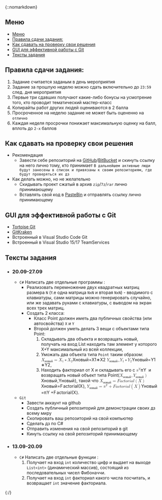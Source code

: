 {::nomarkdown}
<!doctype html><html><head><meta charset='utf-8'>
<link rel="stylesheet" href="https://cdnjs.cloudflare.com/ajax/libs/github-markdown-css/2.4.1/github-markdown.min.css">
<link rel="stylesheet" href="https://cdnjs.cloudflare.com/ajax/libs/highlight.js/9.11.0/styles/default.min.css">
<link rel="stylesheet" href="https://cdnjs.cloudflare.com/ajax/libs/KaTeX/0.8.3/katex.min.css">
<link rel="stylesheet" href="https://gitcdn.xyz/repo/goessner/mdmath/master/css/mdmath.css">

</head><body class="markdown-body">
<h2 data-line="0" class="code-line" id="%D0%BC%D0%B5%D0%BD%D1%8E">Меню</h2>
<!-- TOC -->
<ul>
<li data-line="3" class="code-line"><a href="#%D0%BC%D0%B5%D0%BD%D1%8E">Меню</a></li>
<li data-line="4" class="code-line"><a href="#%D0%BF%D1%80%D0%B0%D0%B2%D0%B8%D0%BB%D0%B0-%D1%81%D0%B4%D0%B0%D1%87%D0%B8-%D0%B7%D0%B0%D0%B4%D0%B0%D0%BD%D0%B8%D1%8F">Правила сдачи задания:</a></li>
<li data-line="5" class="code-line"><a href="#%D0%BA%D0%B0%D0%BA-%D1%81%D0%B4%D0%B0%D0%B2%D0%B0%D1%82%D1%8C-%D0%BD%D0%B0-%D0%BF%D1%80%D0%BE%D0%B2%D0%B5%D1%80%D0%BA%D1%83-%D1%81%D0%B2%D0%BE%D0%B8-%D1%80%D0%B5%D1%88%D0%B5%D0%BD%D0%B8%D1%8F">Как сдавать на проверку свои решения</a></li>
<li data-line="6" class="code-line"><a href="#gui-%D0%B4%D0%BB%D1%8F-%D1%8D%D1%84%D1%84%D0%B5%D0%BA%D1%82%D0%B8%D0%B2%D0%BD%D0%BE%D0%B9-%D1%80%D0%B0%D0%B1%D0%BE%D1%82%D1%8B-%D1%81-git">GUI для эффективной работы с Git</a></li>
<li data-line="7" class="code-line"><a href="#%D1%82%D0%B5%D0%BA%D1%81%D1%82%D1%8B-%D0%B7%D0%B0%D0%B4%D0%B0%D0%BD%D0%B8%D1%8F">Тексты задания</a></li>
</ul>
<!-- /TOC -->
<h2 data-line="10" class="code-line" id="%D0%BF%D1%80%D0%B0%D0%B2%D0%B8%D0%BB%D0%B0-%D1%81%D0%B4%D0%B0%D1%87%D0%B8-%D0%B7%D0%B0%D0%B4%D0%B0%D0%BD%D0%B8%D1%8F">Правила сдачи задания:</h2>
<ol>
<li data-line="11" class="code-line">Задание считается заданым в день мероприятия</li>
<li data-line="12" class="code-line">Задание за прошлую неделю можно сдать включительно до <code>23:59</code> след. дня мероприятия</li>
<li data-line="13" class="code-line">Первые три сдавших получают какие-либо бонусы на усмотрение того, кто проводит тематический мастер-класс</li>
<li data-line="14" class="code-line">Копирайты работ других людей оцениваются в 2 балла</li>
<li data-line="15" class="code-line">Просроченное на неделю задание не может быть оцененно на <code>отлично</code></li>
<li data-line="16" class="code-line">Каждая неделя просрочки понижает максимальную оценку на балл, вплоть до <code>2-х</code> баллов</li>
</ol>
<h2 data-line="17" class="code-line" id="%D0%BA%D0%B0%D0%BA-%D1%81%D0%B4%D0%B0%D0%B2%D0%B0%D1%82%D1%8C-%D0%BD%D0%B0-%D0%BF%D1%80%D0%BE%D0%B2%D0%B5%D1%80%D0%BA%D1%83-%D1%81%D0%B2%D0%BE%D0%B8-%D1%80%D0%B5%D1%88%D0%B5%D0%BD%D0%B8%D1%8F">Как сдавать на проверку свои решения</h2>
<ul>
<li data-line="18" class="code-line">Рекомендация
<ul>
<li data-line="19" class="code-line">Завести себе репозиторий на <a href="https://github.com">GitHub</a>/<a href="https://bitbucket.org">BitBucket</a> и скинуть ссылку на него лично тому, кто принимает <code>В дальнейшем активные люди будут занесены в список и привязаны к своим репозиториям, где будут проверяться их дз</code></li>
</ul>
</li>
<li data-line="20" class="code-line">Как делать можно, но не желательно
<ul>
<li data-line="21" class="code-line">Скидывать проект сжатый в архив <code>zip</code>/<code>7z</code>/<code>rar</code> лично принимающему</li>
<li data-line="22" class="code-line">Вставлять свой код в <a href="https://pastebin.com">PasteBin</a> и отправлять ссылку лично принимающему</li>
</ul>
</li>
</ul>
<h2 data-line="24" class="code-line" id="gui-%D0%B4%D0%BB%D1%8F-%D1%8D%D1%84%D1%84%D0%B5%D0%BA%D1%82%D0%B8%D0%B2%D0%BD%D0%BE%D0%B9-%D1%80%D0%B0%D0%B1%D0%BE%D1%82%D1%8B-%D1%81-git">GUI для эффективной работы с Git</h2>
<ul>
<li data-line="25" class="code-line"><a href="https://tortoisegit.org">Tortoise Git</a></li>
<li data-line="26" class="code-line"><a href="https://www.gitkraken.com">GitKraken</a></li>
<li data-line="27" class="code-line">Встроенный в Visual Studio Code Git</li>
<li data-line="28" class="code-line">Встроенный в Visual Studio 15/17 TeamServices</li>
</ul>
<h2 data-line="30" class="code-line" id="%D1%82%D0%B5%D0%BA%D1%81%D1%82%D1%8B-%D0%B7%D0%B0%D0%B4%D0%B0%D0%BD%D0%B8%D1%8F">Тексты задания</h2>
<ul>
<li data-line="31" class="code-line">
<h3 data-line="31" class="code-line" id="2009-2709">20.09-27.09</h3>
<ul>
<li data-line="32" class="code-line"><code>C#</code> Написать две отдельные программы :
<ul>
<li data-line="33" class="code-line">Реализовать перемножение двух квадратных матриц размера <code>N</code> (т.е одна матрица <code>NxN</code> и вторая <code>NxN</code>) - вводимого с клавиатуры, сами матрицы можно генерировать случайно, или же задавать руками с клавиатуры, с выводом на экран всех трех матриц.</li>
<li data-line="34" class="code-line">Создать 2 класса:
<ul>
<li data-line="35" class="code-line">Класс Point должен иметь два публичных свойства (или автосвойства) <code>X</code> и <code>Y</code></li>
<li data-line="36" class="code-line">Второй должен уметь делать 3 вещи с объектами типа Point:
<ol>
<li data-line="37" class="code-line">Cкладывать два объекта и возвращать новый, получать на вход List<Point> находить там элемент у которого X+Y максимальный из всей коллекции,</li>
<li data-line="38" class="code-line">Уможать два объекта типа <code>Point</code> таким образом:  <eq><span class="katex"><span class="katex-mathml"><math><semantics><mrow><msub><mi>X</mi><mtext>новый</mtext></msub><mo>=</mo><msub><mi>X</mi><mn>1</mn></msub><mo>∗</mo><msub><mi>X</mi><mn>2</mn></msub></mrow><annotation encoding="application/x-tex">X\_{\\text{новый}}=X\_{1}\*X\_{2}</annotation></semantics></math></span><span class="katex-html" aria-hidden="true"><span class="strut" style="height:0.68333em;"></span><span class="strut bottom" style="height:0.83333em;vertical-align:-0.15em;"></span><span class="base"><span class="mord"><span class="mord mathit" style="margin-right:0.07847em;">X</span><span class="msupsub"><span class="vlist-t vlist-t2"><span class="vlist-r"><span class="vlist" style="height:0.151392em;"><span style="top:-2.5500000000000003em;margin-left:-0.07847em;margin-right:0.05em;"><span class="pstrut" style="height:2.7em;"></span><span class="sizing reset-size6 size3 mtight"><span class="mord mtight"><span class="mord text mtight"><span class="mord mathrm mtight">новый</span></span></span></span></span></span><span class="vlist-s">​</span></span><span class="vlist-r"><span class="vlist" style="height:0.15em;"></span></span></span></span></span><span class="mrel">=</span><span class="mord"><span class="mord mathit" style="margin-right:0.07847em;">X</span><span class="msupsub"><span class="vlist-t vlist-t2"><span class="vlist-r"><span class="vlist" style="height:0.30110799999999993em;"><span style="top:-2.5500000000000003em;margin-left:-0.07847em;margin-right:0.05em;"><span class="pstrut" style="height:2.7em;"></span><span class="sizing reset-size6 size3 mtight"><span class="mord mtight"><span class="mord mathrm mtight">1</span></span></span></span></span><span class="vlist-s">​</span></span><span class="vlist-r"><span class="vlist" style="height:0.15em;"></span></span></span></span></span><span class="mbin">∗</span><span class="mord"><span class="mord mathit" style="margin-right:0.07847em;">X</span><span class="msupsub"><span class="vlist-t vlist-t2"><span class="vlist-r"><span class="vlist" style="height:0.30110799999999993em;"><span style="top:-2.5500000000000003em;margin-left:-0.07847em;margin-right:0.05em;"><span class="pstrut" style="height:2.7em;"></span><span class="sizing reset-size6 size3 mtight"><span class="mord mtight"><span class="mord mathrm mtight">2</span></span></span></span></span><span class="vlist-s">​</span></span><span class="vlist-r"><span class="vlist" style="height:0.15em;"></span></span></span></span></span></span></span></span></eq> <eq><span class="katex"><span class="katex-mathml"><math><semantics><mrow><msub><mi>Y</mi><mrow><mtext>новый</mtext><mo>=</mo></mrow></msub><msub><mi>Y</mi><mn>1</mn></msub><mo>∗</mo><msub><mi>Y</mi><mn>2</mn></msub></mrow><annotation encoding="application/x-tex">Y\_{\\text{новый}=}Y\_{1}\*Y\_{2}</annotation></semantics></math></span><span class="katex-html" aria-hidden="true"><span class="strut" style="height:0.68333em;"></span><span class="strut bottom" style="height:0.83333em;vertical-align:-0.15em;"></span><span class="base"><span class="mord"><span class="mord mathit" style="margin-right:0.22222em;">Y</span><span class="msupsub"><span class="vlist-t vlist-t2"><span class="vlist-r"><span class="vlist" style="height:0.151392em;"><span style="top:-2.5500000000000003em;margin-left:-0.22222em;margin-right:0.05em;"><span class="pstrut" style="height:2.7em;"></span><span class="sizing reset-size6 size3 mtight"><span class="mord mtight"><span class="mord text mtight"><span class="mord mathrm mtight">новый</span></span><span class="mrel mtight">=</span></span></span></span></span><span class="vlist-s">​</span></span><span class="vlist-r"><span class="vlist" style="height:0.15em;"></span></span></span></span></span><span class="mord"><span class="mord mathit" style="margin-right:0.22222em;">Y</span><span class="msupsub"><span class="vlist-t vlist-t2"><span class="vlist-r"><span class="vlist" style="height:0.30110799999999993em;"><span style="top:-2.5500000000000003em;margin-left:-0.22222em;margin-right:0.05em;"><span class="pstrut" style="height:2.7em;"></span><span class="sizing reset-size6 size3 mtight"><span class="mord mtight"><span class="mord mathrm mtight">1</span></span></span></span></span><span class="vlist-s">​</span></span><span class="vlist-r"><span class="vlist" style="height:0.15em;"></span></span></span></span></span><span class="mbin">∗</span><span class="mord"><span class="mord mathit" style="margin-right:0.22222em;">Y</span><span class="msupsub"><span class="vlist-t vlist-t2"><span class="vlist-r"><span class="vlist" style="height:0.30110799999999993em;"><span style="top:-2.5500000000000003em;margin-left:-0.22222em;margin-right:0.05em;"><span class="pstrut" style="height:2.7em;"></span><span class="sizing reset-size6 size3 mtight"><span class="mord mtight"><span class="mord mathrm mtight">2</span></span></span></span></span><span class="vlist-s">​</span></span><span class="vlist-r"><span class="vlist" style="height:0.15em;"></span></span></span></span></span></span></span></span></eq>,</li>
<li data-line="39" class="code-line">Находить факториал от X и складывать его с <eq><span class="katex"><span class="katex-mathml"><math><semantics><mrow><msup><mi>π</mi><mi>Y</mi></msup></mrow><annotation encoding="application/x-tex">\\pi^Y</annotation></semantics></math></span><span class="katex-html" aria-hidden="true"><span class="strut" style="height:0.8413309999999999em;"></span><span class="strut bottom" style="height:0.8413309999999999em;vertical-align:0em;"></span><span class="base"><span class="mord"><span class="mord mathit" style="margin-right:0.03588em;">π</span><span class="msupsub"><span class="vlist-t"><span class="vlist-r"><span class="vlist" style="height:0.8413309999999999em;"><span style="top:-3.063em;margin-right:0.05em;"><span class="pstrut" style="height:2.7em;"></span><span class="sizing reset-size6 size3 mtight"><span class="mord mathit mtight" style="margin-right:0.22222em;">Y</span></span></span></span></span></span></span></span></span></span></span></eq> и возвращать новый объект типа Point(<eq><span class="katex"><span class="katex-mathml"><math><semantics><mrow><msub><mi>X</mi><mtext>новый</mtext></msub><mo separator="true">,</mo><msub><mi>Y</mi><mtext>новый</mtext></msub><mo>)</mo></mrow><annotation encoding="application/x-tex">X\_{\\text{новый}},Y\_{\\text{новый}})</annotation></semantics></math></span><span class="katex-html" aria-hidden="true"><span class="strut" style="height:0.75em;"></span><span class="strut bottom" style="height:1em;vertical-align:-0.25em;"></span><span class="base"><span class="mord"><span class="mord mathit" style="margin-right:0.07847em;">X</span><span class="msupsub"><span class="vlist-t vlist-t2"><span class="vlist-r"><span class="vlist" style="height:0.151392em;"><span style="top:-2.5500000000000003em;margin-left:-0.07847em;margin-right:0.05em;"><span class="pstrut" style="height:2.7em;"></span><span class="sizing reset-size6 size3 mtight"><span class="mord mtight"><span class="mord text mtight"><span class="mord mathrm mtight">новый</span></span></span></span></span></span><span class="vlist-s">​</span></span><span class="vlist-r"><span class="vlist" style="height:0.15em;"></span></span></span></span></span><span class="mpunct">,</span><span class="mord"><span class="mord mathit" style="margin-right:0.22222em;">Y</span><span class="msupsub"><span class="vlist-t vlist-t2"><span class="vlist-r"><span class="vlist" style="height:0.151392em;"><span style="top:-2.5500000000000003em;margin-left:-0.22222em;margin-right:0.05em;"><span class="pstrut" style="height:2.7em;"></span><span class="sizing reset-size6 size3 mtight"><span class="mord mtight"><span class="mord text mtight"><span class="mord mathrm mtight">новый</span></span></span></span></span></span><span class="vlist-s">​</span></span><span class="vlist-r"><span class="vlist" style="height:0.15em;"></span></span></span></span></span><span class="mclose">)</span></span></span></span></eq>, такой что <eq><span class="katex"><span class="katex-mathml"><math><semantics><mrow><msub><mi>X</mi><mtext>новый</mtext></msub><mo>=</mo><mi>F</mi><mi>a</mi><mi>c</mi><mi>t</mi><mi>o</mi><mi>r</mi><mi>i</mi><mi>a</mi><mi>l</mi><mo>(</mo><mi>X</mi><mo>)</mo></mrow><annotation encoding="application/x-tex">X\_{\\text{новый}}=Factorial(X)</annotation></semantics></math></span><span class="katex-html" aria-hidden="true"><span class="strut" style="height:0.75em;"></span><span class="strut bottom" style="height:1em;vertical-align:-0.25em;"></span><span class="base"><span class="mord"><span class="mord mathit" style="margin-right:0.07847em;">X</span><span class="msupsub"><span class="vlist-t vlist-t2"><span class="vlist-r"><span class="vlist" style="height:0.151392em;"><span style="top:-2.5500000000000003em;margin-left:-0.07847em;margin-right:0.05em;"><span class="pstrut" style="height:2.7em;"></span><span class="sizing reset-size6 size3 mtight"><span class="mord mtight"><span class="mord text mtight"><span class="mord mathrm mtight">новый</span></span></span></span></span></span><span class="vlist-s">​</span></span><span class="vlist-r"><span class="vlist" style="height:0.15em;"></span></span></span></span></span><span class="mrel">=</span><span class="mord mathit" style="margin-right:0.13889em;">F</span><span class="mord mathit">a</span><span class="mord mathit">c</span><span class="mord mathit">t</span><span class="mord mathit">o</span><span class="mord mathit" style="margin-right:0.02778em;">r</span><span class="mord mathit">i</span><span class="mord mathit">a</span><span class="mord mathit" style="margin-right:0.01968em;">l</span><span class="mopen">(</span><span class="mord mathit" style="margin-right:0.07847em;">X</span><span class="mclose">)</span></span></span></span></eq>, <eq><span class="katex"><span class="katex-mathml"><math><semantics><mrow><msub><mi>Y</mi><mtext>новый</mtext></msub><mo>=</mo><msup><mi>π</mi><mi>Y</mi></msup><mo>+</mo><mi>F</mi><mi>a</mi><mi>c</mi><mi>t</mi><mi>o</mi><mi>r</mi><mi>i</mi><mi>a</mi><mi>l</mi><mo>(</mo><mi>X</mi><mo>)</mo></mrow><annotation encoding="application/x-tex">Y\_{\\text{новый}}=\\pi^Y+Factorial(X)</annotation></semantics></math></span><span class="katex-html" aria-hidden="true"><span class="strut" style="height:0.8413309999999999em;"></span><span class="strut bottom" style="height:1.0913309999999998em;vertical-align:-0.25em;"></span><span class="base"><span class="mord"><span class="mord mathit" style="margin-right:0.22222em;">Y</span><span class="msupsub"><span class="vlist-t vlist-t2"><span class="vlist-r"><span class="vlist" style="height:0.151392em;"><span style="top:-2.5500000000000003em;margin-left:-0.22222em;margin-right:0.05em;"><span class="pstrut" style="height:2.7em;"></span><span class="sizing reset-size6 size3 mtight"><span class="mord mtight"><span class="mord text mtight"><span class="mord mathrm mtight">новый</span></span></span></span></span></span><span class="vlist-s">​</span></span><span class="vlist-r"><span class="vlist" style="height:0.15em;"></span></span></span></span></span><span class="mrel">=</span><span class="mord"><span class="mord mathit" style="margin-right:0.03588em;">π</span><span class="msupsub"><span class="vlist-t"><span class="vlist-r"><span class="vlist" style="height:0.8413309999999999em;"><span style="top:-3.063em;margin-right:0.05em;"><span class="pstrut" style="height:2.7em;"></span><span class="sizing reset-size6 size3 mtight"><span class="mord mathit mtight" style="margin-right:0.22222em;">Y</span></span></span></span></span></span></span></span><span class="mbin">+</span><span class="mord mathit" style="margin-right:0.13889em;">F</span><span class="mord mathit">a</span><span class="mord mathit">c</span><span class="mord mathit">t</span><span class="mord mathit">o</span><span class="mord mathit" style="margin-right:0.02778em;">r</span><span class="mord mathit">i</span><span class="mord mathit">a</span><span class="mord mathit" style="margin-right:0.01968em;">l</span><span class="mopen">(</span><span class="mord mathit" style="margin-right:0.07847em;">X</span><span class="mclose">)</span></span></span></span></eq>.</li>
</ol>
</li>
</ul>
</li>
</ul>
</li>
<li data-line="40" class="code-line"><code>Git</code>
<ul>
<li data-line="41" class="code-line">Завести аккаунт на github</li>
<li data-line="42" class="code-line">Создать публичный репозиторий для демонстрации своих дз всему миру</li>
<li data-line="43" class="code-line">Скопировать ваш репозиторий на свой компьютер</li>
<li data-line="44" class="code-line">Сделать дз по C#</li>
<li data-line="45" class="code-line">Отправить изменения на свой репозиторий в git</li>
<li data-line="46" class="code-line">Кинуть ссылку на свой репозиторий принимающему</li>
</ul>
</li>
</ul>
</li>
<li data-line="47" class="code-line">
<h3 data-line="47" class="code-line" id="1309-2009">13.09-20.09</h3>
<ul>
<li data-line="48" class="code-line"><code>C#</code> Написать две отдельные функции :
<ol>
<li data-line="49" class="code-line">Получает на вход <code>int</code> количество цифр и выдает на выходе <code>List&lt;int&gt;</code> (динамический массив), состоящий из последовательных чисел Фибоначчи.</li>
<li data-line="50" class="code-line">Получает на вход <code>int</code> факториал какого числа посчитать, и возвращает <code>int</code> значение факториала.</li>
</ol>
</li>
</ul>
</li>
</ul>

</body></html>
{:/}